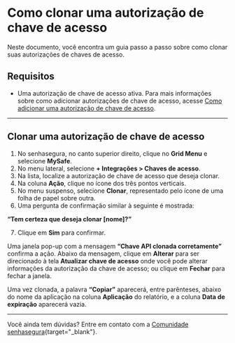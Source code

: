 # Como clonar uma autorização de chave de acesso

Neste documento, você encontra um guia passo a passo sobre como clonar suas autorizações de chaves de acesso.


## Requisitos

* Uma autorização de chave de acesso ativa. Para mais informações sobre como adicionar autorizações de chave de acesso, acesse [Como adicionar uma autorização de chave de acesso](/v3-33/docs/pt/mysafe-how-to-add-an-access-key-authorization).

***
## Clonar uma autorização de chave de acesso

1. No senhasegura, no canto superior direito, clique no **Grid Menu** e selecione **MySafe**.
2. No menu lateral, selecione **+ Integrações > Chaves de acesso**. 
3. Na lista, localize a autorização de chave de acesso que deseja clonar. 
4. Na coluna **Ação**, clique no ícone dos três pontos verticais.
5. No menu suspenso, selecione **Clonar**, representado pelo ícone de uma folha de papel sobre outra.
6. Uma pergunta de confirmação similar à seguinte é mostrada:

**“Tem certeza que deseja clonar [nome]?”**

7. Clique em **Sim** para confirmar.

Uma janela pop-up com a mensagem **“Chave API clonada corretamente”** confirma a ação. Abaixo da mensagem, clique em **Alterar** para ser direcionado à tela **Atualizar chave de acesso** onde você pode alterar informações da autorização da chave de acesso; ou clique em **Fechar** para fechar a janela.

Uma vez clonada, a palavra **“Copiar”** aparecerá, entre parênteses, abaixo do nome da aplicação na coluna **Aplicação** do relatório, e a coluna **Data de expiração** aparecerá vazia.

***

Você ainda tem dúvidas? Entre em contato com a [Comunidade senhasegura](https://community.senhasegura.io/){target="_blank"}.